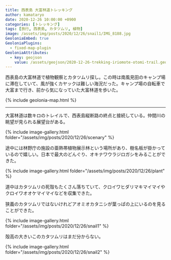 ```yaml
---
title: 西表島 大富林道トレッキング
author: kamataryo
date: 2020-12-26 10:00:00 +0900
categories: [トレッキング]
tags: [旅行, 西表島, カタツムリ, 植物]
image: /assets/img/posts/2020/12/26/snail1/IMG_8188.jpg
GeoloniaEmbed: true
GeoloniaPlugins:
  - fixed-map-plugin
GeoloniaAttributes:
  - key: geojson
    value: /assets/geojson/2020-12-26-trekking-iriomote-otomi-trail.geojson
---
```


西表島の大富林道で植物観察とカタツムリ探し。この時は南風見田のキャンプ場に滞在していて、風が強くカヤックは難しい海況だった。キャンプ場の自転車で大富まで行き、前から気になっていた大富林道を歩いた。

{% include geolonia-map.html %}

---

大富林道は数キロのトレイルで、西表島縦断路の終点と接続している。仲間川の眺望が見られる展望台がある。

{% include image-gallery.html folder="/assets/img/posts/2020/12/26/scenary" %}

途中には林野庁の施設の亜熱帯植物展示林という場所があり、樹名板が掛かっているので嬉しい。日本で最大のどんぐり、オキナワウラジロガシをみることができた。

{% include image-gallery.html folder="/assets/img/posts/2020/12/26/plant" %}

道中はカタツムリの死殻もたくさん落ちていて、クロイワヒダリマキマイマイやクロイワオオケマイマイなどを収集できた。

狭義のカタツムリではないけれどアオミオカタニシが葉っぱの上にいるのを見ることができた。

{% include image-gallery.html folder="/assets/img/posts/2020/12/26/snail1" %}

殻高の大きいこのカタツムリはまだ分からない。

{% include image-gallery.html folder="/assets/img/posts/2020/12/26/snail2" %}
